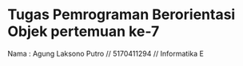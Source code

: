 # Tugas Pemrograman Berorientasi Objek pertemuan ke-7
Nama  : Agung Laksono Putro // 5170411294 // Informatika E
